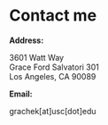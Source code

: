 # Contact me


 <strong>Address:</strong>

3601 Watt Way <br />
Grace Ford Salvatori 301 <br />
Los Angeles, CA 90089


<strong>Email:</strong>

grachek[at]usc[dot]edu

